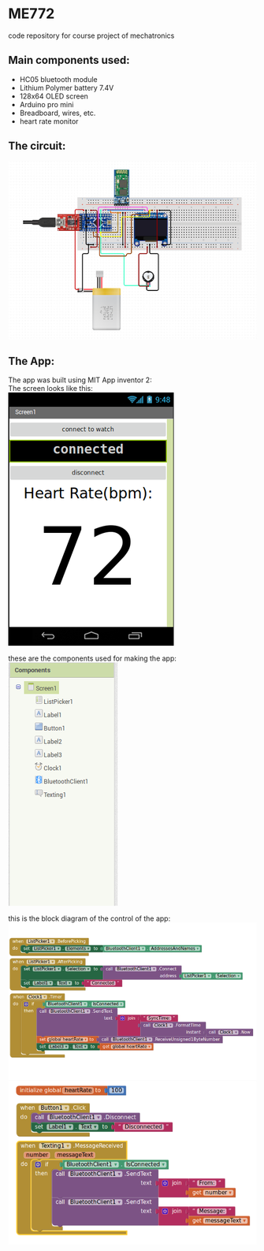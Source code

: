 # ME772
code repository for course project of mechatronics

## Main components used:

* HC05 bluetooth module
* Lithium Polymer battery 7.4V
* 128x64 OLED screen
* Arduino pro mini
* Breadboard, wires, etc.
* heart rate monitor
## The circuit:

![circuit design](maincircuit.png "circuit")

## The App:
The app was built using MIT App inventor 2:  
The screen looks like this:  
![screen](screen.png "screen")

these are the components used for making the app:  
![components](components.png "components")

this is the block diagram of the control of the app:  
![blocks1](blocks1.png "blocks1")
![blocks2](blocks2.png "blocks2")


